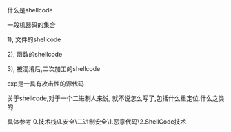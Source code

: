 什么是shellcode

一段机器码的集合



1), 文件的shellcode

2), 函数的shellcode

3), 被混淆后,二次加工的shellcode

exp是一具有攻击性的源代码

关于shellcode,对于一个二进制人来说,  就不说怎么写了,包括什么重定位.什么之类的

具体参考  0.技术栈\1.安全\二进制安全\1.恶意代码\2.ShellCode技术







